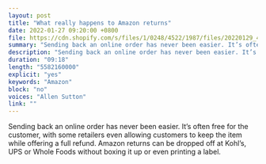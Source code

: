 ```yaml
---
layout: post
title: "What really happens to Amazon returns"
date: 2022-01-27 09:20:00 +0800
file: https://cdn.shopify.com/s/files/1/0248/4522/1987/files/20220129_4.mp3?v=1643426399
summary: "Sending back an online order has never been easier. It’s often free for the customer, with some retailers even allowing customers to keep the item while offering a full refund. Amazon returns can be dropped off at Kohl’s, UPS or Whole Foods without boxing it up or even printing a label."
description: "Sending back an online order has never been easier. It’s often free for the customer, with some retailers even allowing customers to keep the item while offering a full refund. Amazon returns can be dropped off at Kohl’s, UPS or Whole Foods without boxing it up or even printing a label."
duration: "09:18"
length: "5582160000"
explicit: "yes"
keywords: "Amazon"
block: "no"
voices: "Allen Sutton"
link: ""
---
```


Sending back an online order has never been easier. It’s often free for the customer, with some retailers even allowing customers to keep the item while offering a full refund. Amazon returns can be dropped off at Kohl’s, UPS or Whole Foods without boxing it up or even printing a label.
